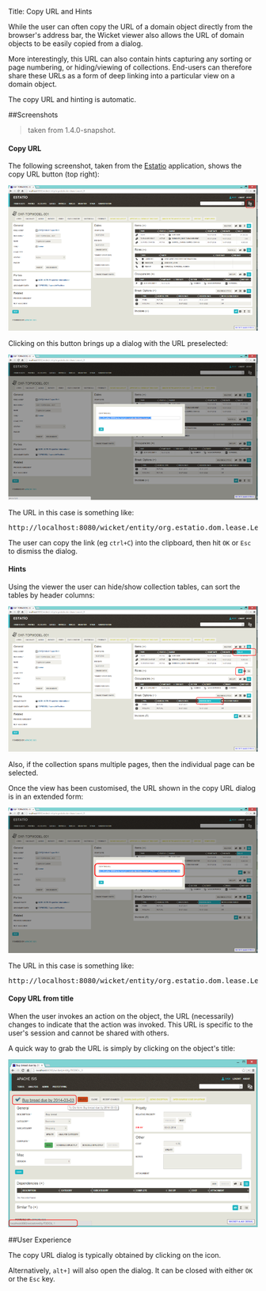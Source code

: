 Title: Copy URL and Hints

While the user can often copy the URL of a domain object directly from the browser's address bar, the Wicket viewer also allows the URL of domain objects to be easily copied from a dialog. 

More interestingly, this URL can also contain hints capturing any sorting or page numbering, or hiding/viewing of collections.  End-users can therefore share these URLs as a form of deep linking into a particular view on a domain object. 

The copy URL and hinting is automatic.

##Screenshots

> taken from 1.4.0-snapshot.

#### Copy URL

The following screenshot, taken from the [Estatio](https://github.com/estatio/estatio) application, shows the copy URL button (top right):

<a href="images/copy-link/010-copy-link-button.png"><img src="images/copy-link/010-copy-link-button-940.png"/></a>

Clicking on this button brings up a dialog with the URL preselected:

<a href="images/copy-link/020-copy-link-dialog.png"><img src="images/copy-link/020-copy-link-dialog-940.png"/></a>

The URL in this case is something like:

<pre>
http://localhost:8080/wicket/entity/org.estatio.dom.lease.Lease:L_0
</pre>

The user can copy the link (eg `ctrl+C`) into the clipboard, then hit `OK` or `Esc` to dismiss the dialog.

#### Hints

Using the viewer the user can hide/show collection tables, can sort the tables by header columns:

<a href="images/copy-link/030-hints.png"><img src="images/copy-link/030-hints-940.png"/></a>

Also, if the collection spans multiple pages, then the individual page can be selected.

Once the view has been customised, the URL shown in the copy URL dialog is in an extended form:

<a href="images/copy-link/040-copy-link-with-hints.png"><img src="images/copy-link/040-copy-link-with-hints-940.png"/></a>

The URL in this case is something like:

<pre>
http://localhost:8080/wicket/entity/org.estatio.dom.lease.Lease:L_0?hint-1:collectionContents-view=3&hint-1:collectionContents:collectionContents-3:table-DESCENDING=value&hint-1:collectionContents:collectionContents-3:table-pageNumber=0&hint-2:collectionContents-view=0&hint-2:collectionContents:collectionContents-2:table-pageNumber=0&hint-3:collectionContents-view=2&hint-3:collectionContents:collectionContents-2:table-pageNumber=0&hint-4:collectionContents-view=3&hint-4:collectionContents:collectionContents-3:table-ASCENDING=exerciseDate&hint-4:collectionContents:collectionContents-3:table-pageNumber=0&hint-5:collectionContents-view=0&hint-5:collectionContents:collectionContents-3:table-pageNumber=0
</pre>

#### Copy URL from title
    
When the user invokes an action on the object, the URL (necessarily) changes to indicate that the action was invoked.  This URL is specific to the user's session and cannot be shared with others.
    
A quick way to grab the URL is simply by clicking on the object's title:

<a href="images/copy-link/040-050-title-url.png"><img src="images/copy-link/050-title-url-940.png"/></a>


##User Experience

The copy URL dialog is typically obtained by clicking on the icon.

Alternatively, `alt+]` will also open the dialog.  It can be closed with either `OK` or the `Esc` key.

